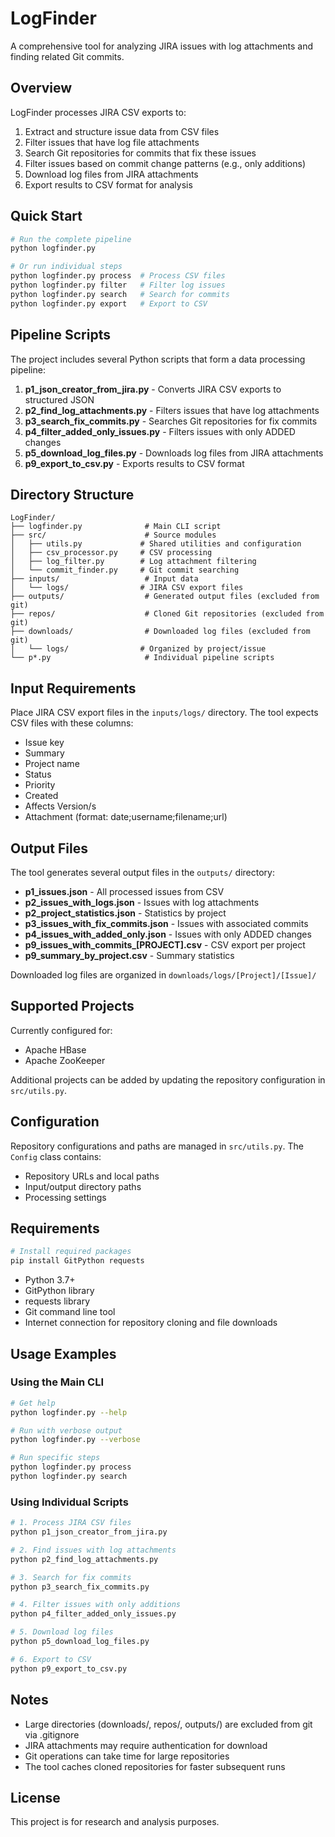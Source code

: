 # LogFinder

A comprehensive tool for analyzing JIRA issues with log attachments and finding related Git commits.

## Overview

LogFinder processes JIRA CSV exports to:
1. Extract and structure issue data from CSV files
2. Filter issues that have log file attachments
3. Search Git repositories for commits that fix these issues
4. Filter issues based on commit change patterns (e.g., only additions)
5. Download log files from JIRA attachments
6. Export results to CSV format for analysis

## Quick Start

```bash
# Run the complete pipeline
python logfinder.py

# Or run individual steps
python logfinder.py process  # Process CSV files
python logfinder.py filter   # Filter log issues
python logfinder.py search   # Search for commits
python logfinder.py export   # Export to CSV
```

## Pipeline Scripts

The project includes several Python scripts that form a data processing pipeline:

1. **p1_json_creator_from_jira.py** - Converts JIRA CSV exports to structured JSON
2. **p2_find_log_attachments.py** - Filters issues that have log attachments
3. **p3_search_fix_commits.py** - Searches Git repositories for fix commits
4. **p4_filter_added_only_issues.py** - Filters issues with only ADDED changes
5. **p5_download_log_files.py** - Downloads log files from JIRA attachments
6. **p9_export_to_csv.py** - Exports results to CSV format

## Directory Structure

```
LogFinder/
├── logfinder.py              # Main CLI script
├── src/                      # Source modules
│   ├── utils.py             # Shared utilities and configuration
│   ├── csv_processor.py     # CSV processing
│   ├── log_filter.py        # Log attachment filtering
│   └── commit_finder.py     # Git commit searching
├── inputs/                   # Input data
│   └── logs/                # JIRA CSV export files
├── outputs/                  # Generated output files (excluded from git)
├── repos/                    # Cloned Git repositories (excluded from git)
├── downloads/                # Downloaded log files (excluded from git)
│   └── logs/                # Organized by project/issue
└── p*.py                     # Individual pipeline scripts
```

## Input Requirements

Place JIRA CSV export files in the `inputs/logs/` directory. The tool expects CSV files with these columns:
- Issue key
- Summary  
- Project name
- Status
- Priority
- Created
- Affects Version/s
- Attachment (format: date;username;filename;url)

## Output Files

The tool generates several output files in the `outputs/` directory:

- **p1_issues.json** - All processed issues from CSV
- **p2_issues_with_logs.json** - Issues with log attachments
- **p2_project_statistics.json** - Statistics by project
- **p3_issues_with_fix_commits.json** - Issues with associated commits
- **p4_issues_with_added_only.json** - Issues with only ADDED changes
- **p9_issues_with_commits_[PROJECT].csv** - CSV export per project
- **p9_summary_by_project.csv** - Summary statistics

Downloaded log files are organized in `downloads/logs/[Project]/[Issue]/`

## Supported Projects

Currently configured for:
- Apache HBase
- Apache ZooKeeper

Additional projects can be added by updating the repository configuration in `src/utils.py`.

## Configuration

Repository configurations and paths are managed in `src/utils.py`. The `Config` class contains:
- Repository URLs and local paths
- Input/output directory paths  
- Processing settings

## Requirements

```bash
# Install required packages
pip install GitPython requests
```

- Python 3.7+
- GitPython library
- requests library
- Git command line tool
- Internet connection for repository cloning and file downloads

## Usage Examples

### Using the Main CLI

```bash
# Get help
python logfinder.py --help

# Run with verbose output
python logfinder.py --verbose

# Run specific steps
python logfinder.py process
python logfinder.py search
```

### Using Individual Scripts

```bash
# 1. Process JIRA CSV files
python p1_json_creator_from_jira.py

# 2. Find issues with log attachments
python p2_find_log_attachments.py

# 3. Search for fix commits
python p3_search_fix_commits.py

# 4. Filter issues with only additions
python p4_filter_added_only_issues.py

# 5. Download log files
python p5_download_log_files.py

# 6. Export to CSV
python p9_export_to_csv.py
```

## Notes

- Large directories (downloads/, repos/, outputs/) are excluded from git via .gitignore
- JIRA attachments may require authentication for download
- Git operations can take time for large repositories
- The tool caches cloned repositories for faster subsequent runs

## License

This project is for research and analysis purposes.